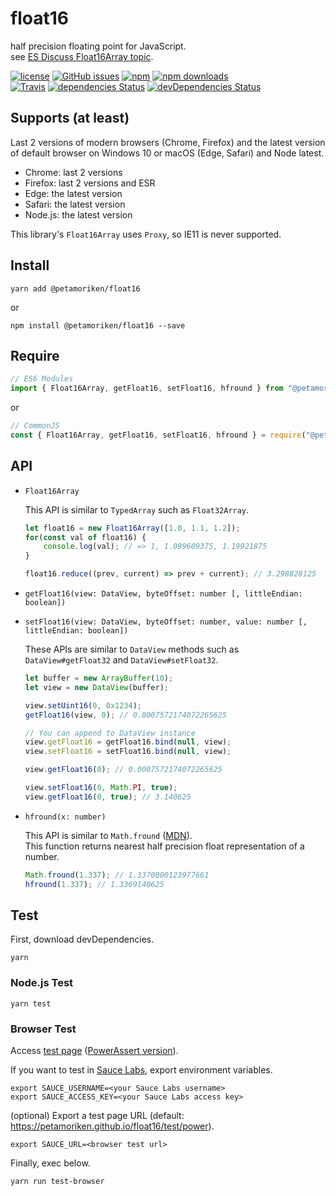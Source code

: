 # float16

half precision floating point for JavaScript.  
see [ES Discuss Float16Array topic](https://esdiscuss.org/topic/float16array).

[![license](https://img.shields.io/npm/l/@petamoriken/float16.svg?style=flat-square)](https://github.com/petamoriken/float16/blob/master/LICENSE)
[![GitHub issues](https://img.shields.io/github/issues/petamoriken/float16.svg?style=flat-square)](https://github.com/petamoriken/float16/issues)
[![npm](https://img.shields.io/npm/v/@petamoriken/float16.svg?style=flat-square)](https://www.npmjs.com/package/@petamoriken/float16)
[![npm downloads](https://img.shields.io/npm/dt/@petamoriken/float16.svg?style=flat-square)](https://www.npmjs.com/package/@petamoriken/float16)  
[![Travis](https://img.shields.io/travis/petamoriken/float16.svg?style=flat-square)](https://travis-ci.org/petamoriken/float16)
[![dependencies Status](https://david-dm.org/petamoriken/float16/status.svg?style=flat-square)](https://david-dm.org/petamoriken/float16)
[![devDependencies Status](https://david-dm.org/petamoriken/float16/dev-status.svg?style=flat-square)](https://david-dm.org/petamoriken/float16?type=dev)



## Supports (at least)

Last 2 versions of modern browsers (Chrome, Firefox) and the latest version of default browser on Windows 10 or macOS (Edge, Safari) and Node latest.  

* Chrome: last 2 versions
* Firefox: last 2 versions and ESR
* Edge: the latest version
* Safari: the latest version
* Node.js: the latest version

This library's `Float16Array` uses `Proxy`, so IE11 is never supported.

## Install

```console
yarn add @petamoriken/float16
```

or

```console
npm install @petamoriken/float16 --save
```

## Require

```js
// ES6 Modules
import { Float16Array, getFloat16, setFloat16, hfround } from "@petamoriken/float16";
```

or

```js
// CommonJS
const { Float16Array, getFloat16, setFloat16, hfround } = require("@petamoriken/float16");
```

## API

* `Float16Array`

    This API is similar to `TypedArray` such as `Float32Array`.

    ```js
    let float16 = new Float16Array([1.0, 1.1, 1.2]);
    for(const val of float16) {
        console.log(val); // => 1, 1.099609375, 1.19921875
    }

    float16.reduce((prev, current) => prev + current); // 3.298828125
    ```

* `getFloat16(view: DataView, byteOffset: number [, littleEndian: boolean])`
* `setFloat16(view: DataView, byteOffset: number, value: number [, littleEndian: boolean])`

    These APIs are similar to `DataView` methods such as `DataView#getFloat32` and `DataView#setFloat32`.

    ```js
    let buffer = new ArrayBuffer(10);
    let view = new DataView(buffer);

    view.setUint16(0, 0x1234);
    getFloat16(view, 0); // 0.0007572174072265625

    // You can append to DataView instance
    view.getFloat16 = getFloat16.bind(null, view);
    view.setFloat16 = setFloat16.bind(null, view);

    view.getFloat16(0); // 0.0007572174072265625

    view.setFloat16(0, Math.PI, true);
    view.getFloat16(0, true); // 3.140625
    ```

* `hfround(x: number)`

    This API is similar to `Math.fround` ([MDN](https://developer.mozilla.org/en-US/docs/Web/JavaScript/Reference/Global_Objects/Math/fround)).  
    This function returns nearest half precision float representation of a number.

    ```js
    Math.fround(1.337); // 1.3370000123977661
    hfround(1.337); // 1.3369140625
    ```

## Test

First, download devDependencies.

```console
yarn
```

### Node.js Test

```console
yarn test
```

### Browser Test

Access [test page](https://petamoriken.github.io/float16/test) ([PowerAssert version](https://petamoriken.github.io/float16/test/power)).

If you want to test in [Sauce Labs](https://saucelabs.com/), export environment variables.

```console
export SAUCE_USERNAME=<your Sauce Labs username>
export SAUCE_ACCESS_KEY=<your Sauce Labs access key>
```

(optional) Export a test page URL (default: https://petamoriken.github.io/float16/test/power).

```console
export SAUCE_URL=<browser test url>
```

Finally, exec below.

```console
yarn run test-browser
```